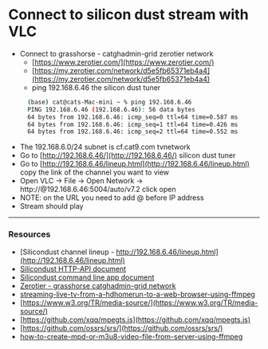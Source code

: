 # Connect to silicon dust stream with VLC

- Connect to grasshorse - catghadmin-grid zerotier network
    - [https://www.zerotier.com/](https://www.zerotier.com/)
    - [https://my.zerotier.com/network/d5e5fb65371eb4a4](https://my.zerotier.com/network/d5e5fb65371eb4a4)
    - ping 192.168.6.46 the silicon dust tuner
    ```bash
      (base) cat@cats-Mac-mini ~ % ping 192.168.6.46
      PING 192.168.6.46 (192.168.6.46): 56 data bytes
      64 bytes from 192.168.6.46: icmp_seq=0 ttl=64 time=0.587 ms
      64 bytes from 192.168.6.46: icmp_seq=1 ttl=64 time=0.426 ms
      64 bytes from 192.168.6.46: icmp_seq=2 ttl=64 time=0.552 ms
    ```
- The 192.168.6.0/24 subnet is cf.cat9.com tvnetwork
- Go to [http://192.168.6.46/](http://192.168.6.46/) silicon dust tuner
- Go to [http://192.168.6.46/lineup.html](http://192.168.6.46/lineup.html) copy the link of the channel you want to view
- Open VLC -> File -> Open Network -> http://@192.168.6.46:5004/auto/v7.2 click open
- NOTE: on the URL you need to add @ before IP address
- Stream should play


--- 
### Resources
- [Silicondust channel lineup - http://192.168.6.46/lineup.html](http://192.168.6.46/lineup.html)
- [Silicondust HTTP-API document](https://info.hdhomerun.com/info/http_api)
- [Silicondust command line app document](https://info.hdhomerun.com/info/hdhomerun_config)
- [Zerotier - grasshorse catghadmin-grid network](https://my.zerotier.com/network/d5e5fb65371eb4a4)
- [streaming-live-tv-from-a-hdhomerun-to-a-web-browser-using-ffmpeg](https://www.rickmakes.com/streaming-live-tv-from-a-hdhomerun-to-a-web-browser-using-ffmpeg/)
- [https://www.w3.org/TR/media-source/](https://www.w3.org/TR/media-source/)
- [https://github.com/xqq/mpegts.js](https://github.com/xqq/mpegts.js)
- [https://github.com/ossrs/srs/](https://github.com/ossrs/srs/)
- [how-to-create-mpd-or-m3u8-video-file-from-server-using-ffmpeg](https://mayur-solanki.medium.com/how-to-create-mpd-or-m3u8-video-file-from-server-using-ffmpeg-97e9e1fbf6a3)
